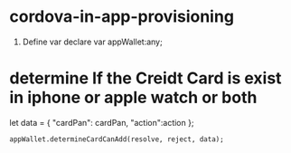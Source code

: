 # cordova-in-app-provisioning
1. Define var 
    declare var appWallet:any;

# determine If the Creidt Card is exist in iphone or apple watch or both 
   let data = {
        "cardPan": cardPan,
        "action":action
      };

    appWallet.determineCardCanAdd(resolve, reject, data);